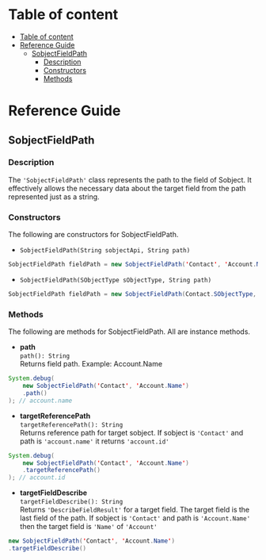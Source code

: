 # Table of content

- [Table of content](#table-of-content)
- [Reference Guide](#reference-guide)
  - [SobjectFieldPath](#sobjectfieldpath)
    - [Description](#description)
    - [Constructors](#constructors)
    - [Methods](#methods)

<a name="Reference_Guide">

# Reference Guide

## SobjectFieldPath
<a name="SobjectFieldPath">

### Description
The `'SobjectFieldPath'` class represents the path to the field of Sobject. It effectively allows the necessary data about the target field from the path represented just as a string.

### Constructors
<a name="SobjectFieldPath_Constructors">

The following are constructors for SobjectFieldPath.
- `SobjectFieldPath(String sobjectApi, String path)`
```java
SobjectFieldPath fieldPath = new SobjectFieldPath('Contact', 'Account.Name');
```
- `SobjectFieldPath(SObjectType sObjectType, String path)`
```java
SobjectFieldPath fieldPath = new SobjectFieldPath(Contact.SObjectType, 'Account.Name');
```

### Methods
<a name="SobjectFieldPath_Methods">

The following are methods for SobjectFieldPath. All are instance methods.

- **path** <br>
`path(): String` <br>
Returns field path. Example: Account.Name
```java
System.debug(
    new SobjectFieldPath('Contact', 'Account.Name')
    .path()
); // account.name
```

- **targetReferencePath** <br>
`targetReferencePath(): String` <br>
Returns reference path for target sobject. If sobject is `'Contact'` and path is `'account.name'` it returns `'account.id'`
```java
System.debug(
    new SobjectFieldPath('Contact', 'Account.Name')
    .targetReferencePath()
); // account.id
```

- **targetFieldDescribe** <br>
`targetFieldDescribe(): String` <br>
Returns `'DescribeFieldResult'` for a target field. The target field is the last field of the path. If sobject is `'Contact'` and path is `'Account.Name'` then the target field is `'Name'` of `'Account'`
```java
new SobjectFieldPath('Contact', 'Account.Name')
.targetFieldDescribe()
```